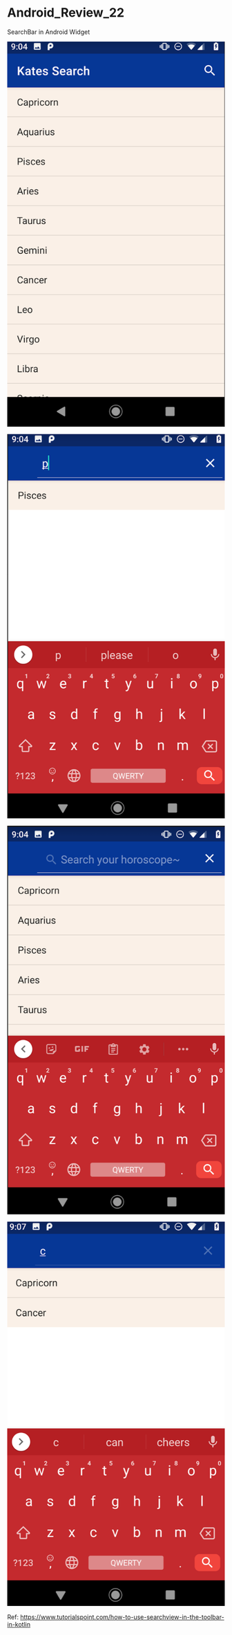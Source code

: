 # Android_Review_22
SearchBar in Android Widget


![](https://raw.githubusercontent.com/QueenieCplusplus/Android_Review_22/main/output1.png)

![](https://raw.githubusercontent.com/QueenieCplusplus/Android_Review_22/main/output2.png)

![](https://raw.githubusercontent.com/QueenieCplusplus/Android_Review_22/main/output3.png)

![](https://raw.githubusercontent.com/QueenieCplusplus/Android_Review_22/main/output4.png)

Ref: https://www.tutorialspoint.com/how-to-use-searchview-in-the-toolbar-in-kotlin
